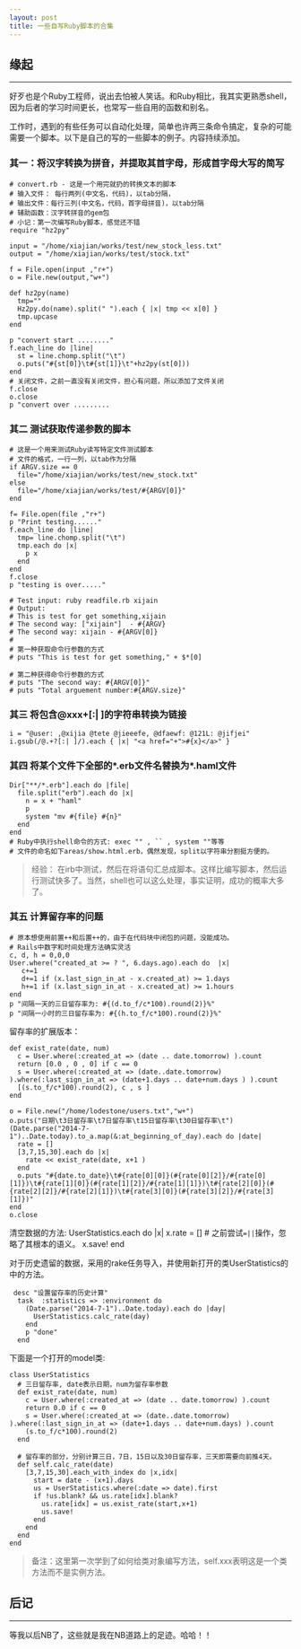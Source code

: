 ```yaml
---
layout: post
title: 一些自写Ruby脚本的合集
---
```


## 缘起
----
好歹也是个Ruby工程师，说出去怕被人笑话。和Ruby相比，我其实更熟悉shell，因为后者的学习时间更长，也常写一些自用的函数和别名。

工作时，遇到的有些任务可以自动化处理，简单也许两三条命令搞定，复杂的可能需要一个脚本。以下是自己的写的一些脚本的例子。内容持续添加。

### 其一：将汉字转换为拼音，并提取其首字母，形成首字母大写的简写

    # convert.rb - 这是一个用完就扔的转换文本的脚本
    # 输入文件： 每行两列(中文名，代码)，以tab分隔，
    # 输出文件：每行三列(中文名，代码，首字母拼音)，以tab分隔
    # 辅助函数：汉字转拼音的gem包
    # 小记：第一次编写Ruby脚本，感觉还不错
    require "hz2py"
    
    input = "/home/xiajian/works/test/new_stock_less.txt"
    output = "/home/xiajian/works/test/stock.txt"
    
    f = File.open(input ,"r+")
    o = File.new(output,"w+")
    
    def hz2py(name)
      tmp=""
      Hz2py.do(name).split(" ").each { |x| tmp << x[0] }
      tmp.upcase
    end
    
    p "convert start ........"
    f.each_line do |line| 
      st = line.chomp.split("\t")
      o.puts("#{st[0]}\t#{st[1]}\t"+hz2py(st[0]))
    end
    # 关闭文件，之前一直没有关闭文件，担心有问题，所以添加了文件关闭
    f.close
    o.close
    p "convert over .........

### 其二 测试获取传递参数的脚本

    # 这是一个用来测试Ruby读写特定文件测试脚本
    # 文件的格式，一行一列，以tab作为分隔
    if ARGV.size == 0
      file="/home/xiajian/works/test/new_stock.txt"
    else
      file="/home/xiajian/works/test/#{ARGV[0]}"
    end
    
    f= File.open(file ,"r+")
    p "Print testing......"
    f.each_line do |line| 
      tmp= line.chomp.split("\t")
      tmp.each do |x|
        p x
      end
    end
    f.close
    p "testing is over....."
    
    # Test input: ruby readfile.rb xijain
    # Output: 
    # This is test for get something,xijain
    # The second way: ["xijain"]  - #{ARGV}
    # The second way: xijain - #{ARGV[0]}
    #
    # 第一种获取命令行参数的方式
    # puts "This is test for get something," + $*[0]
    
    # 第二种获得命令行参数的方式
    # puts "The second way: #{ARGV[0]}"
    # puts "Total arguement number:#{ARGV.size}"

### 其三 将包含@xxx+[:| ]的字符串转换为链接

    i = "@user: ,@xijia @tete @jieeefe, @dfaewf: @121L: @jifjei"
    i.gsub(/@.+?[:| ]/).each { |x| "<a href="+">#{x}</a>" }

### 其四 将某个文件下全部的*.erb文件名替换为*.haml文件

    Dir["**/*.erb"].each do |file|
      file.split("erb").each do |x|
        n = x + "haml"
        p 
        system "mv #{file} #{n}"
      end
    end
    # Ruby中执行shell命令的方式: exec "" , `` , system ""等等
    # 文件的命名如下areas/show.html.erb，偶然发现，split以字符串分割挺方便的。

> 经验： 在irb中测试，然后在将语句汇总成脚本。这样比编写脚本，然后运行测试快多了。当然，shell也可以这么处理，事实证明，成功的概率大多了。

### 其五 计算留存率的问题

    # 原本想使用前置++和后置++的，由于在代码块中闭包的问题，没能成功。
    # Rails中数字和时间处理方法确实灵活
    c, d, h = 0,0,0
    User.where("created_at >= ? ", 6.days.ago).each do  |x|
       c+=1
       d+=1 if (x.last_sign_in_at - x.created_at) >= 1.days
       h+=1 if (x.last_sign_in_at - x.created_at) >= 1.hours
    end
    p "间隔一天的三日留存率为: #{(d.to_f/c*100).round(2)}%"
    p "间隔一小时的三日留存率为: #{(h.to_f/c*100).round(2)}%"

留存率的扩展版本：

    def exist_rate(date, num)
      c = User.where(:created_at => (date .. date.tomorrow) ).count
      return [0.0 , 0 , 0] if c == 0
      s = User.where(:created_at => (date..date.tomorrow) ).where(:last_sign_in_at => (date+1.days .. date+num.days ) ).count
      [(s.to_f/c*100).round(2), c , s ]
    end
          
    o = File.new("/home/lodestone/users.txt","w+")
    o.puts("日期\t3日留存率\t7日留存率\t15日留存率\t30日留存率\t")
    (Date.parse("2014-7-1")..Date.today).to_a.map(&:at_beginning_of_day).each do |date|
      rate = []
      [3,7,15,30].each do |x|
        rate << exist_rate(date, x+1 )
      end
      o.puts "#{date.to_date}\t#{rate[0][0]}(#{rate[0][2]}/#{rate[0][1]})\t#{rate[1][0]}(#{rate[1][2]}/#{rate[1][1]})\t#{rate[2][0]}(#{rate[2][2]}/#{rate[2][1]})\t#{rate[3][0]}(#{rate[3][2]}/#{rate[3][1]})"
    end
    o.close

清空数据的方法:
    UserStatistics.each do |x|
      x.rate = []  # 之前尝试`=||`操作，忽略了其根本的语义。
      x.save!
     end

对于历史遗留的数据，采用的rake任务导入，并使用新打开的类UserStatistics的中的方法。

     desc "设置留存率的历史计算"
      task  :statistics => :environment do
        (Date.parse("2014-7-1")..Date.today).each do |day|
          UserStatistics.calc_rate(day)
        end
        p "done"
      end

下面是一个打开的model类:

    class UserStatistics
      # 三日留存率, date表示日期，num为留存率参数
      def exist_rate(date, num)
        c = User.where(:created_at => (date .. date.tomorrow) ).count
        return 0.0 if c == 0
        s = User.where(:created_at => (date..date.tomorrow) ).where(:last_sign_in_at => (date+1.days .. date+num.days) ).count
        (s.to_f/c*100).round(2)
      end
      
      # 留存率的部分，分别计算三日，7日，15日以及30日留存率，三天即需要向前推4天。
      def self.calc_rate(date)
        [3,7,15,30].each_with_index do |x,idx|
          start = date - (x+1).days
          us = UserStatistics.where(:date => date).first
          if !us.blank? && us.rate[idx].blank?
            us.rate[idx] = us.exist_rate(start,x+1)
            us.save!
          end
        end
      end
    end

> 备注：这里第一次学到了如何给类对象编写方法，self.xxx表明这是一个类方法而不是实例方法。

## 后记
----

等我以后NB了，这些就是我在NB道路上的足迹。哈哈！！
